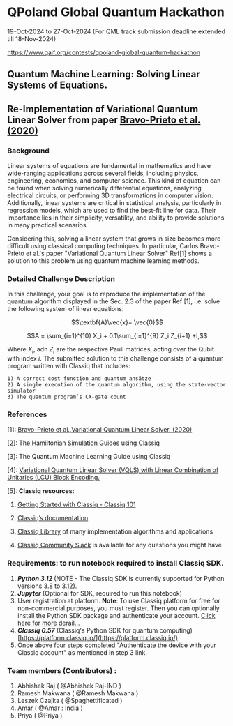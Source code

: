 
# QPoland Global Quantum Hackathon
19-Oct-2024 to 27-Oct-2024 (For QML track submission deadline extended till 18-Nov-2024)

https://www.qaif.org/contests/qpoland-global-quantum-hackathon


## Quantum Machine Learning: Solving Linear Systems of Equations. 
## Re-Implementation of Variational Quantum Linear Solver from paper [Bravo-Prieto et al. (2020)](https://arxiv.org/pdf/1909.05820.pdf)

### Background

Linear systems of equations are fundamental in mathematics and have wide-ranging applications across several fields, including physics, engineering, economics, and computer science. This kind of equation can be found when solving numerically differential equations, analyzing electrical circuits, or performing 3D transformations in computer vision. Additionally, linear systems are critical in statistical analysis, particularly in regression models, which are used to find the best-fit line for data. Their importance lies in their simplicity, versatility, and ability to provide solutions in many practical scenarios.

Considering this, solving a linear system that grows in size becomes more difficult using classical computing techniques. In particular, Carlos Bravo-Prieto et al.'s paper "Variational Quantum Linear Solver" Ref[1] shows a solution to this problem using quantum machine learning methods.

### Detailed Challenge Description

In this challenge, your goal is to reproduce the implementation of the quantum algorithm displayed in the Sec. 2.3 of the paper Ref [1], i.e. solve the following system of linear equations:

 $$\textbf{A}\vec{x}= \vec{0}$$

 $$A = \sum_{i=1}^{10} X_i  + 0.1\sum_{i=1}^{9} Z_i Z_{i+1} +I,$$


Where $X_i$, adn $Z_i$ are the respective Pauli matrices, acting over the Qubit with index $i$.
The submitted solution to this challenge consists of a quantum program written with Classiq that includes:

	1) A correct cost function and quantum ansätze 
	2) A single execution of the quantum algorithm, using the state-vector simulator
	3) The quantum program’s CX-gate count



 ### References

<a name='VQLS'>[1]</a>: [Bravo-Prieto et al.,Variational Quantum Linear Solver. (2020)](https://arxiv.org/pdf/1909.05820.pdf)

[2]:	The Hamiltonian Simulation Guides using Classiq

[3]:	The Quantum Machine Learning Guide using Classiq

<a name='VQLS-with-LCU'>[4]</a>: [Variational Quantum Linear Solver (VQLS) with Linear Combination of Unitaries (LCU) Block Encoding.](https://docs.classiq.io/latest/explore/algorithms/vqls/lcu_vqls/vqls_with_lcu/)

[5]: **Classiq resources:**

1.	[Getting Started with Classiq - Classiq 101](https://docs.classiq.io/latest/classiq_101/)
  
2.	[Classiq’s documentation](https://docs.classiq.io/latest/)
  
3.	[Classiq Library](https://docs.classiq.io/latest/explore/) of many implementation algorithms and applications

4.	[Classiq Community Slack](https://short.classiq.io/join-slack) is available for any questions you might have




### Requirements: to run notebook required to install Classiq SDK. 

1) ***Python 3.12*** (NOTE - The Classiq SDK is currently supported for Python versions 3.8 to 3.12).
2) ***Jupyter*** (Optional for SDK, required to run this notebook)
3) User registration at platform. **Note**: To use Classiq platform for free for non-commercial purposes, you must register. Then you can optionally install the Python SDK package and authenticate your account. [Click here for more derail...](https://docs.classiq.io/latest/classiq_101/registration_installations/)
4) ***Classiq 0.57*** (Classiq's Python SDK for quantum computing)  [https://platform.classiq.io/](https://platform.classiq.io/)
5) Once above four steps completed "Authenticate the device with your Classiq account" as mentioned in step 3 link.


### Team members (Contributors) :
1) Abhishek Raj ( @Abhishek Raj-IND )
2) Ramesh Makwana ( @Ramesh Makwana  )
3) Leszek Czajka ( @Spaghettificated )
4) Amar ( @Amar : India )
5) Priya ( @Priya ) 
